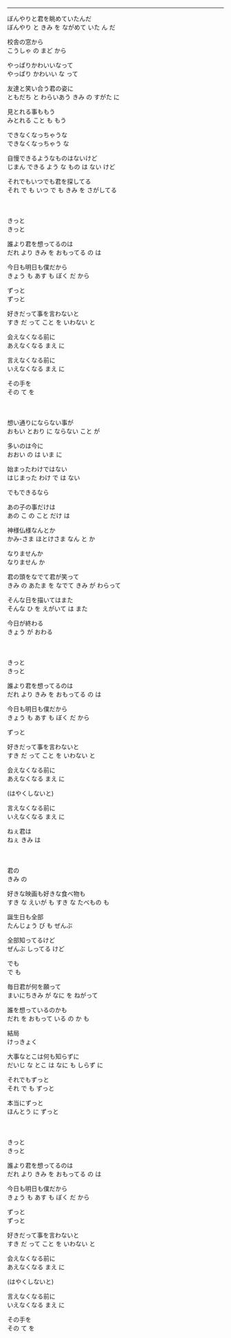 
---
ぼんやりと君を眺めていたんだ\
ぼんやり と きみ を ながめて いた ん だ

校舎の窓から\
こうしゃ の まど から

やっぱりかわいいなって\
やっぱり かわいい な って

友達と笑い合う君の姿に\
ともだち と わらいあう きみ の すがた に

見とれる事ももう\
みとれる こと も もう

できなくなっちゃうな\
できなくなっちゃう な

自慢できるようなものはないけど\
じまん できる よう な もの は ない けど

それでもいつでも君を探してる\
 それ で も いつ で も きみ を さがしてる
\
\
\
\
きっと\
きっと

誰より君を想ってるのは\
だれ より きみ を おもってる の は

今日も明日も僕だから\
きょう も あす も ぼく だ から

ずっと\
ずっと

好きだって事を言わないと\
すき だ って こと を いわない と

会えなくなる前に\
あえなくなる まえ に

言えなくなる前に\
いえなくなる まえ に

その手を\
その て を
\
\
\
\
想い通りにならない事が\
おもい とおり に ならない こと が

多いのは今に\
おおい の は いま に

始まったわけではない\
はじまった わけ で は ない

でもできるなら

あの子の事だけは\
あの こ の こと だけ は

神様仏様なんとか\
かみ-さま ほとけさま なん と か

なりませんか\
なりません か

君の頭をなでて君が笑って\
きみ の あたま を なでて きみ が わらって

そんな日を描いてはまた\
そんな ひ を えがいて は また

今日が終わる\
きょう が おわる
\
\
\
\
きっと\
きっと

誰より君を想ってるのは\
だれ より きみ を おもってる の は

今日も明日も僕だから\
きょう も あす も ぼく だ から

ずっと

好きだって事を言わないと\
すき だ って こと を いわない と

会えなくなる前に\
あえなくなる まえ に

(はやくしないと)

言えなくなる前に\
いえなくなる まえ に

ねぇ君は\
ねぇ きみ は
\
\
\
\
君の\
きみ の

好きな映画も好きな食べ物も\
すき な えいが も すき な たべもの も

誕生日も全部\
たんじょう び も ぜんぶ

全部知ってるけど\
ぜんぶ しってる けど

でも\
で も

毎日君が何を願って\
まいにちきみ が なに を ねがって

誰を想っているのかも\
だれ を おもって いる の か も

結局\
けっきょく

大事なとこは何も知らずに\
だいじ な とこ は なに も しらず に

それでもずっと\
それ で も ずっと

本当にずっと\
ほんとう に ずっと
\
\
\
\
きっと\
きっと

誰より君を想ってるのは\
だれ より きみ を おもってる の は

今日も明日も僕だから\
きょう も あす も ぼく だ から

ずっと\
ずっと

好きだって事を言わないと\
すき だ って こと を いわない と

会えなくなる前に\
あえなくなる まえ に

(はやくしないと)

言えなくなる前に\
いえなくなる まえ に

その手を\
その て を